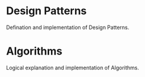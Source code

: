 # Design Patterns

Defination and implementation of Design Patterns. 

# Algorithms

Logical explanation and implementation of Algorithms. 
